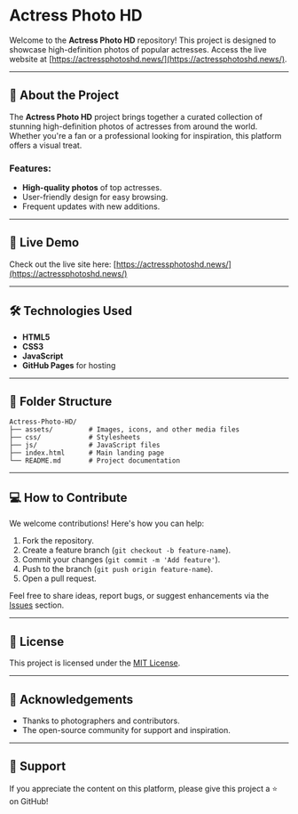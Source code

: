 # Actress Photo HD

Welcome to the **Actress Photo HD** repository! This project is designed to showcase high-definition photos of popular actresses. Access the live website at [https://actressphotoshd.news/](https://actressphotoshd.news/).

---

## 📸 About the Project
The **Actress Photo HD** project brings together a curated collection of stunning high-definition photos of actresses from around the world. Whether you're a fan or a professional looking for inspiration, this platform offers a visual treat.

### Features:
- **High-quality photos** of top actresses.
- User-friendly design for easy browsing.
- Frequent updates with new additions.

---

## 🚀 Live Demo
Check out the live site here: [https://actressphotoshd.news/](https://actressphotoshd.news/)

---

## 🛠️ Technologies Used
- **HTML5**
- **CSS3**
- **JavaScript**
- **GitHub Pages** for hosting

---

## 📂 Folder Structure
```
Actress-Photo-HD/
├── assets/         # Images, icons, and other media files
├── css/            # Stylesheets
├── js/             # JavaScript files
├── index.html      # Main landing page
└── README.md       # Project documentation
```

---

## 💻 How to Contribute
We welcome contributions! Here's how you can help:
1. Fork the repository.
2. Create a feature branch (`git checkout -b feature-name`).
3. Commit your changes (`git commit -m 'Add feature'`).
4. Push to the branch (`git push origin feature-name`).
5. Open a pull request.

Feel free to share ideas, report bugs, or suggest enhancements via the [Issues](https://actressphotoshd.news/contact-us.html) section.

---

## 📄 License
This project is licensed under the [MIT License](LICENSE).

---

## 🙏 Acknowledgements
- Thanks to photographers and contributors.
- The open-source community for support and inspiration.

---

## 🌟 Support
If you appreciate the content on this platform, please give this project a ⭐ on GitHub!
